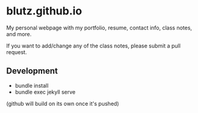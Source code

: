 # blutz.github.io

My personal webpage with my portfolio, resume, contact info, class notes, and more.

If you want to add/change any of the class notes, please submit a pull request.

## Development

* bundle install
* bundle exec jekyll serve

(github will build on its own once it's pushed)
